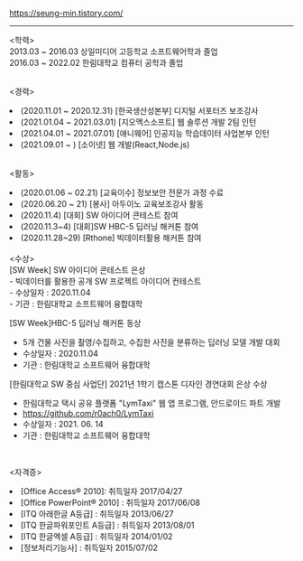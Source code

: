 
https://seung-min.tistory.com/
<hr> 
<학력><br>
2013.03 ~ 2016.03 상일미디어 고등학교 소프트웨어학과 졸업 <br>
2016.03 ~ 2022.02 한림대학교 컴퓨터 공학과 졸업<br>


<br>

 <경력> <br>
 <list>
 <li> (2020.11.01 ~ 2020.12.31) [한국생산성본부] 디지털 서포터즈 보조강사 <br> </li>
 <li> (2021.01.04 ~ 2021.03.01) [지오멕스소프트] 웹 솔루션 개발 2팀 인턴 <br> </li>
 <li> (2021.04.01 ~ 2021.07.01) [애니웨어] 인공지능 학습데이터 사업본부 인턴 <br> </li>
 <li> (2021.09.01 ~ ) [소이넷] 웹 개발(React,Node.js) <br> </li>
 </list>

<br>

 <활동><br>
 <list>
 <li>(2020.01.06 ~ 02.21) [교육이수] 정보보안 전문가 과정 수료<br></li>
 <li>(2020.06.20 ~ 21) [봉사] 아두이노 교육보조강사 활동<br> </li>
 <li>(2020.11.4) [대회] SW  아이디어 콘테스트 참여 <br></li>
 <li>(2020.11.3~4) [대회]SW HBC-5 딥러닝 해커톤 참여 <br> </li>
 <li>(2020.11.28~29) [Rthone] 빅데이터활용 해커톤 참여 <br> </li>
 </list>

<br>
<수상><br>
[SW Week] SW  아이디어 콘테스트 은상 <br>
 - 빅데이터를 활용한 공개 SW 프로젝트 아이디어 컨테스트<br>
 - 수상일자 : 2020.11.04<br>
 - 기관 : 한림대학교 소프트웨어 융합대학<br>
 
[SW Week]HBC-5 딥러닝 해커톤 동상 <br>
- 5개 건물 사진을 촬영/수집하고, 수집한 사진을 분류하는 딥러닝 모델 개발 대회<br>
- 수상일자 : 2020.11.04 <br>
- 기관 : 한림대학교 소프트웨어 융합대학<br>

[한림대학교 SW 중심 사업단] 2021년 1학기 캡스톤 디자인 경연대회 은상 수상 <br>
- 한림대학교 택시 공유 플랫폼 "LymTaxi" 웹 앱 프로그램, 안드로이드 파트 개발
- https://github.com/r0ach0/LymTaxi
- 수상일자 : 2021. 06. 14 <br>
- 기관 : 한림대학교 소프트웨어 융합대학 <br>
 <br>

<자격증> <br>
<list>
<li>[Office Access® 2010]: 취득일자 2017/04/27 <br></li>
<li>[Office PowerPoint® 2010] : 취득일자 2017/06/08</li>
<li>[ITQ 아래한글 A등급] : 취득일자 2013/06/27 <br></li>
<li>[ITQ 한글파워포인트 A등급] : 취득일자 2013/08/01<br></li>
<li>[ITQ 한글엑셀 A등급] : 취득일자 2014/01/02<br></li>
<li>[정보처리기능사] : 취득일자 2015/07/02 <br> </li>
</list><br>

<br>



 
 
 


 
